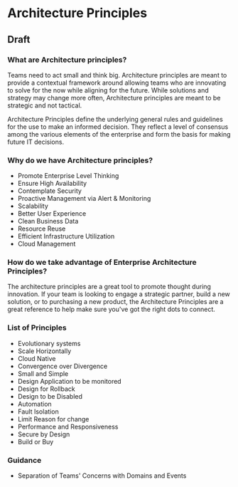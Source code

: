 # Architecture Principles

## Draft

### What are Architecture principles?

Teams need to act small and think big. Architecture principles are meant to provide a contextual framework around allowing teams who are innovating to solve for the now while aligning for the future. While solutions and strategy may change more often, Architecture principles are meant to be strategic and not tactical.

Architecture Principles define the underlying general rules and guidelines for the use to make an informed decision. They reflect a level of consensus among the various elements of the enterprise and form the basis for making future IT decisions.

### Why do we have Architecture principles?

- Promote Enterprise Level Thinking
- Ensure High Availability
- Contemplate Security
- Proactive Management via Alert & Monitoring
- Scalability
- Better User Experience
- Clean Business Data
- Resource Reuse
- Efficient Infrastructure Utilization
- Cloud Management

### How do we take advantage of Enterprise Architecture Principles?

The architecture principles are a great tool to promote thought during innovation. If your team is looking to engage a strategic partner, build a new solution, or to purchasing a new product, the Architecture Principles are a great reference to help make sure you've got the right dots to connect.

### List of Principles

- Evolutionary systems
- Scale Horizontally
- Cloud Native
- Convergence over Divergence
- Small and Simple
- Design Application to be monitored
- Design for Rollback
- Design to be Disabled
- Automation
- Fault Isolation
- Limit Reason for change
- Performance and Responsiveness
- Secure by Design
- Build or Buy

### Guidance

- Separation of Teams' Concerns with Domains and Events
